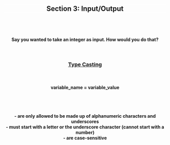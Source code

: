 <div align='center'>
<h2 style='border: solid white 1px;'>Section 3: Input/Output<h2>

<br>

<h4>Say you wanted to take an integer as input. How would you do that?</h4>

<br>

<h3 style='text-decoration: underline;'>Type Casting</h3>
<br>

<h4>variable_name = variable_value</h4>

<br>

<br>

<h4>
- are only allowed to be made up of alphanumeric characters and underscores
<br>
- must start with a letter or the underscore character (cannot start with a number)
<br>
- are case-sensitive
<br>
<br>
</h4>

<br>

</div>